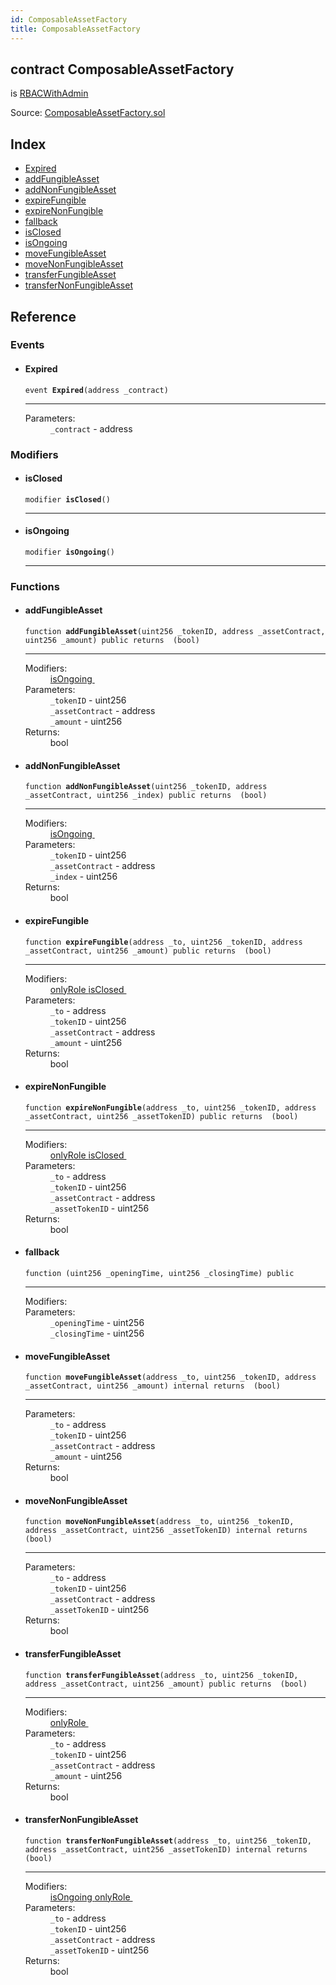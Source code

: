 ```yaml
---
id: ComposableAssetFactory
title: ComposableAssetFactory
---
```


<div class="contract-doc"><div class="contract"><h2 class="contract-header"><span class="contract-kind">contract</span> ComposableAssetFactory</h2><p class="base-contracts"><span>is</span> <a href="RBACWithAdmin.html">RBACWithAdmin</a></p><div class="source">Source: <a href="git+https://github.com/2keynet/web3-alpha/blob/v0.0.1/contracts/ComposableAssetFactory.sol" target="_blank">ComposableAssetFactory.sol</a></div></div><div class="index"><h2>Index</h2><ul><li><a href="ComposableAssetFactory.html#Expired">Expired</a></li><li><a href="ComposableAssetFactory.html#addFungibleAsset">addFungibleAsset</a></li><li><a href="ComposableAssetFactory.html#addNonFungibleAsset">addNonFungibleAsset</a></li><li><a href="ComposableAssetFactory.html#expireFungible">expireFungible</a></li><li><a href="ComposableAssetFactory.html#expireNonFungible">expireNonFungible</a></li><li><a href="ComposableAssetFactory.html#">fallback</a></li><li><a href="ComposableAssetFactory.html#isClosed">isClosed</a></li><li><a href="ComposableAssetFactory.html#isOngoing">isOngoing</a></li><li><a href="ComposableAssetFactory.html#moveFungibleAsset">moveFungibleAsset</a></li><li><a href="ComposableAssetFactory.html#moveNonFungibleAsset">moveNonFungibleAsset</a></li><li><a href="ComposableAssetFactory.html#transferFungibleAsset">transferFungibleAsset</a></li><li><a href="ComposableAssetFactory.html#transferNonFungibleAsset">transferNonFungibleAsset</a></li></ul></div><div class="reference"><h2>Reference</h2><div class="events"><h3>Events</h3><ul><li><div class="item event"><span id="Expired" class="anchor-marker"></span><h4 class="name">Expired</h4><div class="body"><code class="signature">event <strong>Expired</strong><span>(address _contract) </span></code><hr/><dl><dt><span class="label-parameters">Parameters:</span></dt><dd><div><code>_contract</code> - address</div></dd></dl></div></div></li></ul></div><div class="modifiers"><h3>Modifiers</h3><ul><li><div class="item modifier"><span id="isClosed" class="anchor-marker"></span><h4 class="name">isClosed</h4><div class="body"><code class="signature">modifier <strong>isClosed</strong><span>() </span></code><hr/></div></div></li><li><div class="item modifier"><span id="isOngoing" class="anchor-marker"></span><h4 class="name">isOngoing</h4><div class="body"><code class="signature">modifier <strong>isOngoing</strong><span>() </span></code><hr/></div></div></li></ul></div><div class="functions"><h3>Functions</h3><ul><li><div class="item function"><span id="addFungibleAsset" class="anchor-marker"></span><h4 class="name">addFungibleAsset</h4><div class="body"><code class="signature">function <strong>addFungibleAsset</strong><span>(uint256 _tokenID, address _assetContract, uint256 _amount) </span><span>public </span><span>returns  (bool) </span></code><hr/><dl><dt><span class="label-modifiers">Modifiers:</span></dt><dd><a href="ComposableAssetFactory.html#isOngoing">isOngoing </a></dd><dt><span class="label-parameters">Parameters:</span></dt><dd><div><code>_tokenID</code> - uint256</div><div><code>_assetContract</code> - address</div><div><code>_amount</code> - uint256</div></dd><dt><span class="label-return">Returns:</span></dt><dd>bool</dd></dl></div></div></li><li><div class="item function"><span id="addNonFungibleAsset" class="anchor-marker"></span><h4 class="name">addNonFungibleAsset</h4><div class="body"><code class="signature">function <strong>addNonFungibleAsset</strong><span>(uint256 _tokenID, address _assetContract, uint256 _index) </span><span>public </span><span>returns  (bool) </span></code><hr/><dl><dt><span class="label-modifiers">Modifiers:</span></dt><dd><a href="ComposableAssetFactory.html#isOngoing">isOngoing </a></dd><dt><span class="label-parameters">Parameters:</span></dt><dd><div><code>_tokenID</code> - uint256</div><div><code>_assetContract</code> - address</div><div><code>_index</code> - uint256</div></dd><dt><span class="label-return">Returns:</span></dt><dd>bool</dd></dl></div></div></li><li><div class="item function"><span id="expireFungible" class="anchor-marker"></span><h4 class="name">expireFungible</h4><div class="body"><code class="signature">function <strong>expireFungible</strong><span>(address _to, uint256 _tokenID, address _assetContract, uint256 _amount) </span><span>public </span><span>returns  (bool) </span></code><hr/><dl><dt><span class="label-modifiers">Modifiers:</span></dt><dd><a href="openzeppelin-solidity_contracts_access_rbac_RBAC.html#onlyRole">onlyRole </a><a href="ComposableAssetFactory.html#isClosed">isClosed </a></dd><dt><span class="label-parameters">Parameters:</span></dt><dd><div><code>_to</code> - address</div><div><code>_tokenID</code> - uint256</div><div><code>_assetContract</code> - address</div><div><code>_amount</code> - uint256</div></dd><dt><span class="label-return">Returns:</span></dt><dd>bool</dd></dl></div></div></li><li><div class="item function"><span id="expireNonFungible" class="anchor-marker"></span><h4 class="name">expireNonFungible</h4><div class="body"><code class="signature">function <strong>expireNonFungible</strong><span>(address _to, uint256 _tokenID, address _assetContract, uint256 _assetTokenID) </span><span>public </span><span>returns  (bool) </span></code><hr/><dl><dt><span class="label-modifiers">Modifiers:</span></dt><dd><a href="openzeppelin-solidity_contracts_access_rbac_RBAC.html#onlyRole">onlyRole </a><a href="ComposableAssetFactory.html#isClosed">isClosed </a></dd><dt><span class="label-parameters">Parameters:</span></dt><dd><div><code>_to</code> - address</div><div><code>_tokenID</code> - uint256</div><div><code>_assetContract</code> - address</div><div><code>_assetTokenID</code> - uint256</div></dd><dt><span class="label-return">Returns:</span></dt><dd>bool</dd></dl></div></div></li><li><div class="item function"><span id="fallback" class="anchor-marker"></span><h4 class="name">fallback</h4><div class="body"><code class="signature">function <strong></strong><span>(uint256 _openingTime, uint256 _closingTime) </span><span>public </span></code><hr/><dl><dt><span class="label-modifiers">Modifiers:</span></dt><dd></dd><dt><span class="label-parameters">Parameters:</span></dt><dd><div><code>_openingTime</code> - uint256</div><div><code>_closingTime</code> - uint256</div></dd></dl></div></div></li><li><div class="item function"><span id="moveFungibleAsset" class="anchor-marker"></span><h4 class="name">moveFungibleAsset</h4><div class="body"><code class="signature">function <strong>moveFungibleAsset</strong><span>(address _to, uint256 _tokenID, address _assetContract, uint256 _amount) </span><span>internal </span><span>returns  (bool) </span></code><hr/><dl><dt><span class="label-parameters">Parameters:</span></dt><dd><div><code>_to</code> - address</div><div><code>_tokenID</code> - uint256</div><div><code>_assetContract</code> - address</div><div><code>_amount</code> - uint256</div></dd><dt><span class="label-return">Returns:</span></dt><dd>bool</dd></dl></div></div></li><li><div class="item function"><span id="moveNonFungibleAsset" class="anchor-marker"></span><h4 class="name">moveNonFungibleAsset</h4><div class="body"><code class="signature">function <strong>moveNonFungibleAsset</strong><span>(address _to, uint256 _tokenID, address _assetContract, uint256 _assetTokenID) </span><span>internal </span><span>returns  (bool) </span></code><hr/><dl><dt><span class="label-parameters">Parameters:</span></dt><dd><div><code>_to</code> - address</div><div><code>_tokenID</code> - uint256</div><div><code>_assetContract</code> - address</div><div><code>_assetTokenID</code> - uint256</div></dd><dt><span class="label-return">Returns:</span></dt><dd>bool</dd></dl></div></div></li><li><div class="item function"><span id="transferFungibleAsset" class="anchor-marker"></span><h4 class="name">transferFungibleAsset</h4><div class="body"><code class="signature">function <strong>transferFungibleAsset</strong><span>(address _to, uint256 _tokenID, address _assetContract, uint256 _amount) </span><span>public </span><span>returns  (bool) </span></code><hr/><dl><dt><span class="label-modifiers">Modifiers:</span></dt><dd><a href="openzeppelin-solidity_contracts_access_rbac_RBAC.html#onlyRole">onlyRole </a></dd><dt><span class="label-parameters">Parameters:</span></dt><dd><div><code>_to</code> - address</div><div><code>_tokenID</code> - uint256</div><div><code>_assetContract</code> - address</div><div><code>_amount</code> - uint256</div></dd><dt><span class="label-return">Returns:</span></dt><dd>bool</dd></dl></div></div></li><li><div class="item function"><span id="transferNonFungibleAsset" class="anchor-marker"></span><h4 class="name">transferNonFungibleAsset</h4><div class="body"><code class="signature">function <strong>transferNonFungibleAsset</strong><span>(address _to, uint256 _tokenID, address _assetContract, uint256 _assetTokenID) </span><span>internal </span><span>returns  (bool) </span></code><hr/><dl><dt><span class="label-modifiers">Modifiers:</span></dt><dd><a href="ComposableAssetFactory.html#isOngoing">isOngoing </a><a href="openzeppelin-solidity_contracts_access_rbac_RBAC.html#onlyRole">onlyRole </a></dd><dt><span class="label-parameters">Parameters:</span></dt><dd><div><code>_to</code> - address</div><div><code>_tokenID</code> - uint256</div><div><code>_assetContract</code> - address</div><div><code>_assetTokenID</code> - uint256</div></dd><dt><span class="label-return">Returns:</span></dt><dd>bool</dd></dl></div></div></li></ul></div></div></div>

